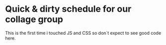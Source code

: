 # Quick & dirty schedule for our collage group

This is the first time i touched JS and CSS so don`t expect to see good code here.
